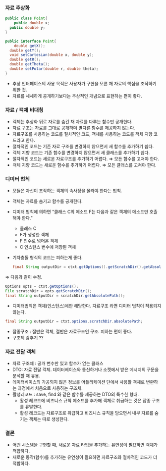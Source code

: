 ### 자료 추상화

```java
public class Point{
	public double x;
  public double y;
}
```

```java
public interface Point{
	double getX();
  double getY();
  void setCartesian(double x, double y);
  double getR();
  double getTheta();
  double setPolar(double r, double theta);
}
```

- 추상 인터페이스의 사용 목적은 사용자가 구현을 모른 채 자료의 핵심을 조작하기 위한 것.
- 자료를 세세하게 공개하기보다는 추상적인 개념으로 표현하는 편이 좋다.

### 자료 / 객체 비대칭

- 객체는 추상화 뒤로 자료를 숨긴 채 자료를 다루는 함수만 공개한다.
- 자료 구조는 자료를 그대로 공개하며 별다른 함수를 제공하지 않는다.
- 자료구조를 사용하는 코드를 절차적인 코드, 객체를 사용하는 코드를 객체 지향 코드라고 한다.
- 절차적인 코드는 기존 자료 구조를 변경하지 않으면서 새 함수를 추가하기 쉽다.
- 객체 지향 코드는 기존 함수를 변경하지 않으면서 새 클래스를 추가하기 쉽다.
- 절차적인 코드는 새로운 자료구조를 추가하기 어렵다. ⇒ 모든 함수를 고쳐야 한다.
- 객체 지향 코드는 새로운 함수를 추가하기 어렵다. ⇒ 모든 클래스를 고쳐야 한다.

### 디미터 법칙

- 모듈은 자신이 조작하는 객체의 속사정을 몰라야 한다는 법칙.
- 객체는 자료를 숨기고 함수를 공개한다.
- 디미터 법칙에 의하면 "클래스 C의 메소드 F는 다음과 같은 객체의 메소드만 호출해야 한다."
  - 클래스 C
  - F가 생성한 객체
  - F 인수로 넘어온 객체
  - C 인스턴스 변수에 저장된 객체
- 기차충돌 형식의 코드는 피하는게 좋다.

  ```java
  final String outputDir = ctxt.getOptions().getScratchDir().getAbsolutePath();
  ```

⇒ 다음과 같이 수정.

```java
Options opts = ctxt.getOptions();
File scratchDir = opts.getScratchDir();
final String outputDir = scratchDir.getAbsolutePath();
```

- 디미터법칙은 객체(인스턴스)에만 해당한다. 자료구조 라면 디미터 법칙이 적용되지 않는다.

```java
final String outputDir = ctxt.options.scratchDir.absolutePath;
```

- 잡종구조 : 절반은 객체, 절반은 자료구조인 구조. 피하는 편이 좋다.
- 구조체 감추기 ??

### 자료 전달 객체

- 자료 구조체 : 공개 변수만 있고 함수가 없는 클래스
- DTO: 자료 전달 객체. 데이터베이스와 통신하거나 소켓에서 받은 메시지의 구문을 분석할 때 유용.
- 데이터베이스의 가공되지 않은 정보를 어플리케이션 단에서 사용할 객체로 변환하는 과정에서 처음으로 사용하는 구조체.
- 활성레코드 : save, find 와 같은 함수를 제공하는 DTO의 특수한 형태.
  - 활성 레코드에 비즈니스 규칙 메소드를 추가해 객체로 취급하는 것은 잡종 구조를 유발한다.
  - 활성 레코드는 자료구조로 취급하고 비즈니스 규칙을 담으면서 내부 자료를 숨기는 객체는 따로 생성한다.

### 결론

- 어떤 시스템을 구현할 때, 새로운 자료 타입을 추가하는 유연성이 필요하면 객체가 적합하다.
- 새로운 동작(함수)를 추가하는 유연성이 필요하면 자료구조와 절차적인 코드가 더 적합하다.
